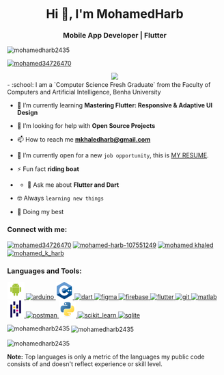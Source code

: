 <h1 align="center">Hi 👋, I'm MohamedHarb</h1>
<h3 align="center">Mobile App Developer | Flutter</h3>
<p align="left"> <img src="https://komarev.com/ghpvc/?username=mohamedharb2435&label=Profile%20views&color=0e75b6&style=flat" alt="mohamedharb2435" /> </p>
<p align="left"> <a href="https://twitter.com/mohamed34726470" target="blank"><img src="https://img.shields.io/twitter/follow/mohamed34726470?logo=twitter&style=for-the-badge" alt="mohamed34726470" /></a> </p>
<div align=center>
        <img src="https://user-images.githubusercontent.com/63050133/156676671-d5b2e362-97d4-4404-9447-dd71ddfea82f.gif" height="500">
    </div>
- :school: I am a `Computer Science Fresh Graduate` from the Faculty of Computers and Artificial Intelligence, Benha University

- 🌱 I’m currently learning **Mastering Flutter: Responsive & Adaptive UI Design**

- 🤝 I’m looking for help with **Open Source Projects**

- 📫 How to reach me **mkhaledharb@gmail.com**

- :thinking: I’m currently open for a new `job opportunity`, this is [MY RESUME](https://drive.google.com/drive/folders/1uhWDqcfhzTeVUs2jjn5dqRuKpuu5j_2q).
- ⚡ Fun fact **riding boat**
- - 💬 Ask me about **Flutter and Dart**
- :nerd_face: Always `learning new things`
- 🐼 Doing my best 

<h3 align="left">Connect with me:</h3>
<p align="left">
<a href="https://twitter.com/mohamed34726470" target="blank"><img align="center" src="https://raw.githubusercontent.com/rahuldkjain/github-profile-readme-generator/master/src/images/icons/Social/twitter.svg" alt="mohamed34726470" height="30" width="40" /></a>
<a href="https://linkedin.com/in/mohamed-harb-107551249" target="blank"><img align="center" src="https://raw.githubusercontent.com/rahuldkjain/github-profile-readme-generator/master/src/images/icons/Social/linked-in-alt.svg" alt="mohamed-harb-107551249" height="30" width="40" /></a>
<a href="https://fb.com/mohamed khaled" target="blank"><img align="center" src="https://raw.githubusercontent.com/rahuldkjain/github-profile-readme-generator/master/src/images/icons/Social/facebook.svg" alt="mohamed khaled" height="30" width="40" /></a>
<a href="https://instagram.com/mohamed_k_harb" target="blank"><img align="center" src="https://raw.githubusercontent.com/rahuldkjain/github-profile-readme-generator/master/src/images/icons/Social/instagram.svg" alt="mohamed_k_harb" height="30" width="40" /></a>
</p>

<h3 align="left">Languages and Tools:</h3>
<p align="left"> <a href="https://developer.android.com" target="_blank" rel="noreferrer"> <img src="https://raw.githubusercontent.com/devicons/devicon/master/icons/android/android-original-wordmark.svg" alt="android" width="40" height="40"/> </a> <a href="https://www.arduino.cc/" target="_blank" rel="noreferrer"> <img src="https://cdn.worldvectorlogo.com/logos/arduino-1.svg" alt="arduino" width="40" height="40"/> </a> <a href="https://www.w3schools.com/cpp/" target="_blank" rel="noreferrer"> <img src="https://raw.githubusercontent.com/devicons/devicon/master/icons/cplusplus/cplusplus-original.svg" alt="cplusplus" width="40" height="40"/> </a> <a href="https://dart.dev" target="_blank" rel="noreferrer"> <img src="https://www.vectorlogo.zone/logos/dartlang/dartlang-icon.svg" alt="dart" width="40" height="40"/> </a> <a href="https://www.figma.com/" target="_blank" rel="noreferrer"> <img src="https://www.vectorlogo.zone/logos/figma/figma-icon.svg" alt="figma" width="40" height="40"/> </a> <a href="https://firebase.google.com/" target="_blank" rel="noreferrer"> <img src="https://www.vectorlogo.zone/logos/firebase/firebase-icon.svg" alt="firebase" width="40" height="40"/> </a> <a href="https://flutter.dev" target="_blank" rel="noreferrer"> <img src="https://www.vectorlogo.zone/logos/flutterio/flutterio-icon.svg" alt="flutter" width="40" height="40"/> </a> <a href="https://git-scm.com/" target="_blank" rel="noreferrer"> <img src="https://www.vectorlogo.zone/logos/git-scm/git-scm-icon.svg" alt="git" width="40" height="40"/> </a> <a href="https://www.mathworks.com/" target="_blank" rel="noreferrer"> <img src="https://upload.wikimedia.org/wikipedia/commons/2/21/Matlab_Logo.png" alt="matlab" width="40" height="40"/> </a> <a href="https://pandas.pydata.org/" target="_blank" rel="noreferrer"> <img src="https://raw.githubusercontent.com/devicons/devicon/2ae2a900d2f041da66e950e4d48052658d850630/icons/pandas/pandas-original.svg" alt="pandas" width="40" height="40"/> </a> <a href="https://postman.com" target="_blank" rel="noreferrer"> <img src="https://www.vectorlogo.zone/logos/getpostman/getpostman-icon.svg" alt="postman" width="40" height="40"/> </a> <a href="https://www.python.org" target="_blank" rel="noreferrer"> <img src="https://raw.githubusercontent.com/devicons/devicon/master/icons/python/python-original.svg" alt="python" width="40" height="40"/> </a> <a href="https://scikit-learn.org/" target="_blank" rel="noreferrer"> <img src="https://upload.wikimedia.org/wikipedia/commons/0/05/Scikit_learn_logo_small.svg" alt="scikit_learn" width="40" height="40"/> </a> <a href="https://www.sqlite.org/" target="_blank" rel="noreferrer"> <img src="https://www.vectorlogo.zone/logos/sqlite/sqlite-icon.svg" alt="sqlite" width="40" height="40"/> </a> </p>

<p><img align="left" src="https://github-readme-stats.vercel.app/api/top-langs?username=mohamedharb2435&show_icons=true&locale=en&layout=compact" alt="mohamedharb2435" /></p>

<p>&nbsp;<img align="center" src="https://github-readme-stats.vercel.app/api?username=mohamedharb2435&show_icons=true&locale=en" alt="mohamedharb2435" /></p>

<p><img align="center" src="https://github-readme-streak-stats.herokuapp.com/?user=mohamedharb2435&" alt="mohamedharb2435" /></p>

<b>Note:</b> Top languages is only a metric of the languages my public code consists of and doesn't reflect experience or skill level.
  </p>

